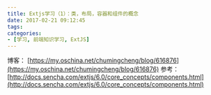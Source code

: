 ```yaml
---
title: Extjs学习（1）：类，布局，容器和组件的概念
date: 2017-02-21 09:12:45
tags:
categories:
- [学习, 前端知识学习, ExtJS]
---
```

博客：
[https://my.oschina.net/chumingcheng/blog/616876](https://my.oschina.net/chumingcheng/blog/616876)
参考：
[http://docs.sencha.com/extjs/6.0/core_concepts/components.html](http://docs.sencha.com/extjs/6.0/core_concepts/components.html)
